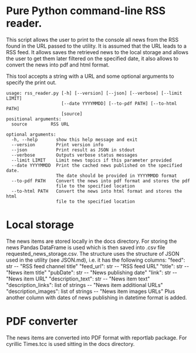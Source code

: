 # Pure Python command-line RSS reader.

This script allows the user to print to the console all news from the RSS
found in the URL passed to the utility. It is assumed that the URL leads
to a RSS feed. It allows saves the retrieved news to the local storage and
allows the user to get them later filtered on the specified date, it also
allows to convert the news into pdf and html format.

This tool accepts a string with a URL and some optional arguments to
specify the print out.

```
usage: rss_reader.py [-h] [--version] [--json] [--verbose] [--limit LIMIT]
                     [--date YYYYMMDD] [--to-pdf PATH] [--to-html PATH]
                     [source]
positional arguments:
  source         RSS URL

optional arguments:
  -h, --help       show this help message and exit
  --version        Print version info
  --json           Print result as JSON in stdout
  --verbose        Outputs verbose status messages
  --limit LIMIT    Limit news topics if this parameter provided
  --date YYYYMMDD  Print the cached news published on the specified date.
                   The date should be provided in YYYYMMDD format
  --to-pdf PATH    Convert the news into pdf format and stores the pdf
                   file to the specified location
  --to-html PATH   Convert the news into html format and stores the html
                   file to the specified location
```
# Local storage

The news items are stored locally in the docs directory. For storing the news 
Pandas DataFrame is used which is then saved into .csv file 
requested_news_storage.csv.
The structure uses the structure of JSON used in the utility (see JSON.md), 
i.e. it has the following columns:
    "feed": str -- "RSS feed channel title"
    "feed_url": str -- "RSS feed URL"
    "title": str -- "News item title"
    "pubDate": str -- "News publishing date"
    "link": str -- "News item URL"
    "description_text": str -- "News item text"
    "description_links": list of strings -- "News item additional URLs"
    "description_images": list of strings -- "News item images URLs"
Plus another column with dates of news publishing in datetime format is added.

# PDF converter

The news items are converted into PDF format with reportlab package. For 
cyrillic Times.tcc is used sitting in the docs directory.
